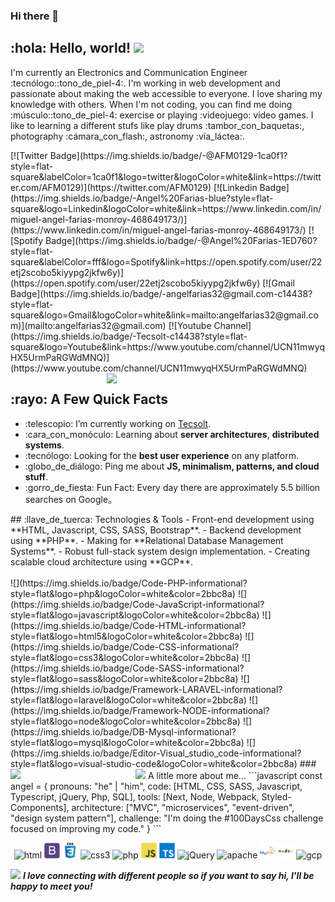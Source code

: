 ### Hi there 👋

<!--
**Tecsolt/tecsolt** is a ✨ _special_ ✨ repository because its `README.md` (this file) appears on your GitHub profile.

Here are some ideas to get you started:

- 🔭 I’m currently working on ...
- 🌱 I’m currently learning ...
- 👯 I’m looking to collaborate on ...
- 🤔 I’m looking for help with ...
- 💬 Ask me about ...
- 📫 How to reach me: ...
- 😄 Pronouns: ...
- ⚡ Fun fact: ...
-->
<h2>:hola: Hello, world! <img src="https://media.giphy.com/media/Q7SKqn3G97xpmfSOvG/giphy.gif" width="70"></h2>
<p>I'm currently an Electronics and Communication Engineer :tecnólogo::tono_de_piel-4:. I'm working in web development and passionate about making the web accessible to everyone. I love sharing my knowledge with others. When I'm not coding, you can find me doing :músculo::tono_de_piel-4: exercise or playing :videojuego: video games. I like to learning a different stufs like play drums :tambor_con_baquetas:, photography :cámara_con_flash:, astronomy :vía_láctea:.</p>
[![Twitter Badge](https://img.shields.io/badge/-@AFM0129-1ca0f1?style=flat-square&labelColor=1ca0f1&logo=twitter&logoColor=white&link=https://twitter.com/AFM0129)](https://twitter.com/AFM0129) [![Linkedin Badge](https://img.shields.io/badge/-Angel%20Farias-blue?style=flat-square&logo=Linkedin&logoColor=white&link=https://www.linkedin.com/in/miguel-angel-farias-monroy-468649173/)](https://www.linkedin.com/in/miguel-angel-farias-monroy-468649173/) [![Spotify Badge](https://img.shields.io/badge/-@Angel%20Farias-1ED760?style=flat-square&amp;labelColor=fff&amp;logo=Spotify&amp;link=https://open.spotify.com/user/22etj2scobo5kiyypg2jkfw6y)](https://open.spotify.com/user/22etj2scobo5kiyypg2jkfw6y) [![Gmail Badge](https://img.shields.io/badge/-angelfarias32@gmail.com-c14438?style=flat-square&logo=Gmail&logoColor=white&link=mailto:angelfarias32@gmail.com)](mailto:angelfarias32@gmail.com) [![Youtube Channel](https://img.shields.io/badge/-Tecsolt-c14438?style=flat-square&logo=Youtube&link=https://www.youtube.com/channel/UCN11mwyqHX5UrmPaRGWdMNQ)](https://www.youtube.com/channel/UCN11mwyqHX5UrmPaRGWdMNQ)
<img align="right" src="https://media.giphy.com/media/PiQejEf31116URju4V/source.gif" width="350">
<h2>:rayo:️ A Few Quick Facts</h2>
<ul>
<li>:telescopio: I’m currently working on <a href="https://github.com/Tecsolt">Tecsolt</a>.</li>
<li>:cara_con_monóculo: Learning about <b>server architectures</b>, <b>distributed systems</b>.</li>
<li>:tecnólogo: Looking for the <b>best user experience</b> on any platform.</li>
<li>:globo_de_diálogo: Ping me about <b>JS, minimalism, patterns, and cloud stuff</b>.</li>
<li>:gorro_de_fiesta: Fun Fact: Every day there are approximately 5.5 billion searches on Google。</li>
</ul>
## :llave_de_tuerca: Technologies & Tools
- Front-end development using **HTML, Javascript, CSS, SASS, Bootstrap**.
- Backend development using **PHP**.
- Making for **Relational Database Management Systems**.
- Robust full-stack system design implementation.
- Creating scalable cloud architecture using **GCP**.
<br><br>
![](https://img.shields.io/badge/Code-PHP-informational?style=flat&logo=php&logoColor=white&color=2bbc8a)
![](https://img.shields.io/badge/Code-JavaScript-informational?style=flat&logo=javascript&logoColor=white&color=2bbc8a)
![](https://img.shields.io/badge/Code-HTML-informational?style=flat&logo=html5&logoColor=white&color=2bbc8a)
![](https://img.shields.io/badge/Code-CSS-informational?style=flat&logo=css3&logoColor=white&color=2bbc8a)
![](https://img.shields.io/badge/Code-SASS-informational?style=flat&logo=sass&logoColor=white&color=2bbc8a)
![](https://img.shields.io/badge/Framework-LARAVEL-informational?style=flat&logo=laravel&logoColor=white&color=2bbc8a)
![](https://img.shields.io/badge/Framework-NODE-informational?style=flat&logo=node&logoColor=white&color=2bbc8a)
![](https://img.shields.io/badge/DB-Mysql-informational?style=flat&logo=mysql&logoColor=white&color=2bbc8a)
![](https://img.shields.io/badge/Editor-Visual_studio_code-informational?style=flat&logo=visual-studio-code&logoColor=white&color=2bbc8a)
<img align="left" src="https://media.giphy.com/media/11ZSwQNWba4YF2/source.gif" width="200">
### <img src="https://media.giphy.com/media/LmNwrBhejkK9EFP504/source.gif" width="50"> A little more about me...
```javascript
const angel = {
  pronouns: "he" | "him",
  code: [HTML, CSS, SASS, Javascript, Typescript, jQuery, Php, SQL],
  tools: [Next, Node, Webpack, Styled-Components],
  architecture: ["MVC", "microservices", "event-driven", "design system pattern"],
  challenge: "I'm doing the #100DaysCss challenge focused on improving my code."
}
```
<p align="center">
<img src="https://www.flaticon.es/svg/vstatic/svg/1216/1216733.svg?token=exp=1616859028~hmac=54ab2f8bfd7018e689e6879962e24e31" alt="html" width="25" height="25" />
<img src="https://raw.githubusercontent.com/devicons/devicon/master/icons/bootstrap/bootstrap-plain.svg" alt="bootstrap" width="25" height="25" />
<img src="https://raw.githubusercontent.com/devicons/devicon/master/icons/css3/css3-original-wordmark.svg" alt="css3" width="25" height="25" />
<img src="https://cdn.worldvectorlogo.com/logos/sass-1.svg" alt="css3" width="25" height="25" />
<img src="https://www.flaticon.com/svg/vstatic/svg/919/919830.svg?token=exp=1616858594~hmac=3a33a7d686e1bfa8dfc7f40d98bc7ac0" alt="php" width="25" height="25" />
<img src="https://raw.githubusercontent.com/devicons/devicon/master/icons/javascript/javascript-original.svg" alt="javascript" width="25" height="25" />
<img src="https://raw.githubusercontent.com/devicons/devicon/master/icons/typescript/typescript-original.svg" alt="typescript" width="25" height="25" />
<img src="https://www.vectorlogo.zone/logos/jquery/jquery-icon.svg" alt="jQuery" width="25" height="25" />
<img src="https://cdn.icon-icons.com/icons2/2107/PNG/512/file_type_apache_icon_130750.png" alt="apache" width="25" height="25" />
<img src="https://raw.githubusercontent.com/devicons/devicon/master/icons/mysql/mysql-original-wordmark.svg" alt="mysql" width="25" height="25" />
<img src="https://raw.githubusercontent.com/devicons/devicon/master/icons/nodejs/nodejs-original-wordmark.svg" alt="nodejs" width="25" height="25" />
<img src="https://www.vectorlogo.zone/logos/google_cloud/google_cloud-icon.svg" alt="gcp" width="25" height="25" />
</p>
<img src="https://upload.wikimedia.org/wikipedia/commons/6/67/Collaboration_logo_V2.svg" width="60"> <em><b>I love connecting with different people so if you want to say hi, I'll be happy to meet you!</em>
